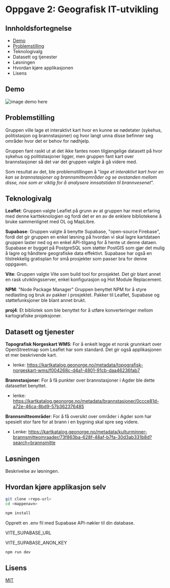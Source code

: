 # Oppgave 2: Geografisk IT-utvikling

## Innholdsfortegnelse
- [Demo](https://github.com/Johannestj/Oppgave-2-Geografisk-IT-utvikling#demo)
- [Problemstilling](https://github.com/Johannestj/Oppgave-2-Geografisk-IT-utvikling#problemstilling)
- Teknologivalg
- Datasett og tjenester
- Løsningen
- Hvordan kjøre applikasjonen
- Lisens

## Demo
![image](https://github.com/user-attachments/assets/eac30393-82a8-4433-ba88-b273f36c45b9)
demo here

## Problemstilling
Gruppen ville lage et interaktivt kart hvor en kunne se nødetater (sykehus, politistasjon og brannstasjoner) og hvor langt unna disse befinner seg områder hvor det er behov for nødhjelp.

Gruppen fant raskt ut at det ikke fantes noen tilgjengelige datasett på hvor sykehus og politistasjoner ligger, men gruppen fant kart over brannstasjoner så det var det gruppen valgte å gå videre med.

Som resultat av det, ble problemstillingen å "*lage et interaktivt kart hvor en kan se brannstasjoner og brannsmitteområder og se avstanden mellom disse, noe som er viktig for å analysere innsatstiden til brannvesenet*".

## Teknologivalg

**Leaflet**: Gruppen valgte Leaflet på grunn av at gruppen har mest erfaring med denne kartteknologien og fordi det er en av de enklere bibliotekene å bruke sammenlignet med OL og MapLibre.

**Supabase**: Gruppen valgte å benytte Supabase, "open-source Firebase", fordi det gir gruppen en enkel løsning på hvordan vi skal lagre kartdataen gruppen laster ned og en enkel API-tilgang for å hente ut denne dataen. Supabase er bygget på PostgreSQL som støtter PostGIS som gjør det mulig å lagre og håndtere geografiske data effektivt. Supabase har også en tilstrekkelig gratisplan for små prosjekter som passer bra for denne oppgaven.

**Vite**: Gruppen valgte Vite som build tool for prosjektet. Det gir blant annet en rask utviklingsserver, enkel konfigurasjon og Hot Module Replacement.

**NPM**: "Node Package Manager" Gruppen benyttet NPM for å styre nedlasting og bruk av pakker i prosjektet. Pakker til Leaflet, Supabase og støttefunksjoner ble blant annet brukt.

**proj4**: Et bibliotek som ble benyttet for å utføre konverteringer mellom kartografiske projeksjoner.

## Datasett og tjenester

**Topografisk Norgeskart WMS**: For å enkelt legge et norsk grunnkart over OpenStreetmap som Leaflet har som standard. Det gir også applikasjonen et mer beskrivende kart.
- lenke: https://kartkatalog.geonorge.no/metadata/topografisk-norgeskart-wms/f004268c-d4a1-4801-91cb-daa46236fab7

**Brannstasjoner**: For å få punkter over brannstasjoner i Agder ble dette datasettet benyttet.
- lenke: https://kartkatalog.geonorge.no/metadata/brannstasjoner/0ccce81d-a72e-46ca-8bd9-57b362376485

**Brannsmitteområder**: For å få oversikt over områder i Agder som har spesielt stor fare for at brann i en bygning skal spre seg videre.
- Lenke: https://kartkatalog.geonorge.no/metadata/kulturminner-brannsmitteomraader/73f863ba-628f-48af-b7fa-30d3ab331b8d?search=brannsmitte


## Løsningen

Beskrivelse av løsningen.

## Hvordan kjøre applikasjon selv

```bash
git clone <repo-url>  
cd <mappenavn>
```


```bash
npm install
```

Opprett en .env fil med Supabase API-nøkler til din database.

VITE_SUPABASE_URL

VITE_SUPABASE_ANON_KEY

```bash
npm run dev
```

## Lisens
[MIT](https://choosealicense.com/licenses/mit/)
